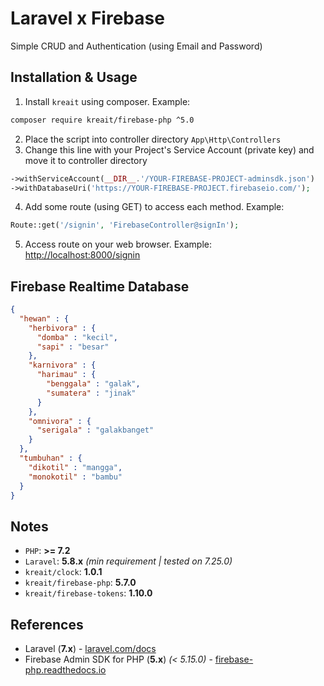 # Laravel x Firebase
Simple CRUD and Authentication (using Email and Password)

## Installation & Usage

1. Install `kreait` using composer. Example:
```bash
composer require kreait/firebase-php ^5.0
```
2. Place the script into controller directory `App\Http\Controllers`
3. Change this line with your Project's Service Account (private key) and move it to controller directory
```php
->withServiceAccount(__DIR__.'/YOUR-FIREBASE-PROJECT-adminsdk.json')
->withDatabaseUri('https://YOUR-FIREBASE-PROJECT.firebaseio.com/');
```
4. Add some route (using GET) to access each method. Example:
```php
Route::get('/signin', 'FirebaseController@signIn');
```
5. Access route on your web browser. Example: [http://localhost:8000/signin](http://localhost:8000/signin)

## Firebase Realtime Database
```json
{
  "hewan" : {
    "herbivora" : {
      "domba" : "kecil",
      "sapi" : "besar"
    },
    "karnivora" : {
      "harimau" : {
        "benggala" : "galak",
        "sumatera" : "jinak"
      }
    },
    "omnivora" : {
      "serigala" : "galakbanget"
    }
  },
  "tumbuhan" : {
    "dikotil" : "mangga",
    "monokotil" : "bambu"
  }
}
```

## Notes
- `PHP`: **>= 7.2**
- `Laravel`: **5.8.x** *(min requirement | tested on 7.25.0)*
- `kreait/clock`: **1.0.1**
- `kreait/firebase-php`: **5.7.0**
- `kreait/firebase-tokens`: **1.10.0**

## References

* Laravel (**7.x**) - [laravel.com/docs](https://laravel.com/docs/7.x/)
* Firebase Admin SDK for PHP  (**5.x**) *(< 5.15.0)* - [firebase-php.readthedocs.io](https://firebase-php.readthedocs.io/en/5.x/)
